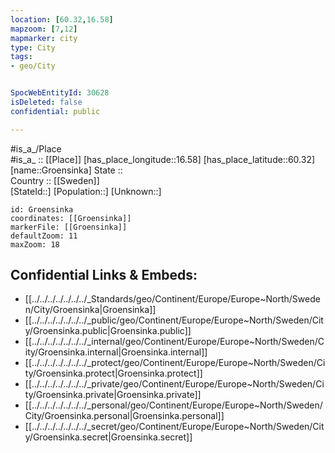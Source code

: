 ```yaml
---
location: [60.32,16.58] 
mapzoom: [7,12] 
mapmarker: city 
type: City
tags:
- geo/City


SpocWebEntityId: 30628
isDeleted: false
confidential: public

---
```

#is_a_/Place  
#is_a_ :: [[Place]] 
[has_place_longitude::16.58] 
[has_place_latitude::60.32] 
[name::Groensinka] 
State ::  
Country :: [[Sweden]]  
[StateId::] 
[Population::] 
[Unknown::] 


```leaflet
id: Groensinka
coordinates: [[Groensinka]] 
markerFile: [[Groensinka]] 
defaultZoom: 11 
maxZoom: 18
```


## Confidential Links & Embeds: 
- [[../../../../../../../_Standards/geo/Continent/Europe/Europe~North/Sweden/City/Groensinka|Groensinka]] 
- [[../../../../../../../_public/geo/Continent/Europe/Europe~North/Sweden/City/Groensinka.public|Groensinka.public]] 
- [[../../../../../../../_internal/geo/Continent/Europe/Europe~North/Sweden/City/Groensinka.internal|Groensinka.internal]] 
- [[../../../../../../../_protect/geo/Continent/Europe/Europe~North/Sweden/City/Groensinka.protect|Groensinka.protect]] 
- [[../../../../../../../_private/geo/Continent/Europe/Europe~North/Sweden/City/Groensinka.private|Groensinka.private]] 
- [[../../../../../../../_personal/geo/Continent/Europe/Europe~North/Sweden/City/Groensinka.personal|Groensinka.personal]] 
- [[../../../../../../../_secret/geo/Continent/Europe/Europe~North/Sweden/City/Groensinka.secret|Groensinka.secret]] 
